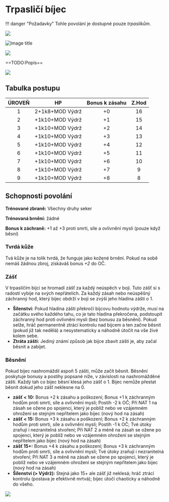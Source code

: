 # Trpasličí bíjec

!!! danger "Požadavky"
    Tohle povolání je dostupné pouze *trpaslíkům*.

<img src="/assets/sep_line.png"/>

![Image title](/assets/OW/classes/Slayer.png)

<img src="/assets/sep_line.png"/>

==TODO:Popis==

<img src="/assets/sep_line.png"/>

## Tabulka postupu

| ÚROVEŇ |       HP        | Bonus k zásahu | Z.Hod |
| :----: | :-------------: | :------------: | :---: |
|   1    | 2+1k8+MOD Výdrž |       +0       |  16   |
|   2    | +1k10+MOD Výdrž |       +1       |  15   |
|   3    | +1k10+MOD Výdrž |       +2       |  14   |
|   4    | +1k10+MOD Výdrž |       +3       |  13   |
|   5    | +1k10+MOD Výdrž |       +4       |  12   |
|   6    | +1k10+MOD Výdrž |       +5       |  11   |
|   7    | +1k10+MOD Výdrž |       +6       |  10   |
|   8    | +1k10+MOD Výdrž |       +7       |   9   |
|   9    | +1k10+MOD Výdrž |       +8       |   8   |

## Schopnosti povolání

**Trénované zbraně:** Všechny druhy seker

**Trénovaná brnění:** žádné

**Bonus k záchraně:** +1 až +3 proti smrti, síle a ovlivnění mysli (pouze když běsní)

### Tvrdá kůže

Tvá kůže je na tolik tvrdá, že funguje jako kožené brnění. Pokud na sobě nemáš žádnou zbroj, získáváš bonus *+2* do OČ.

### Zášť

V trpasličím bijci se hromadí zášť za každý neúspěch v boji. Tuto zášť si s radostí vybije na svých nepřátelích. Za každý zásah nebo neúspěšný záchranný hod, který bijec obdrží v boji se zvýší jeho hladina zášti o 1.

- **Šílenství:** Pokud hladina zášti překročí bijcovu hodnotu výdrže, musí na začátku svého každého tahu, co je tato hladina překročena, podstoupit záchranný hod proti ovlivnění mysli (bez bonusu za běsnění). Pokud selže, hráč permanentně ztrácí kontrolu nad bijcem a ten začne běsnit (pokud již tak nedělá) a nesystematicky a náhodně útočit na vše živé kolem sebe.
- **Ztráta zášti:** Jediný známí způsob jak bijce zbavit zášti je, aby začal běsnit a zabíjet.

### Běsnění

Pokud bijec nashromáždil aspoň 5 zášti, může začít běsnit. Běsnění poskytuje bonusy a postihy popsané níže, v závislosti na nashromážděné zášti. Každý tah co bijec běsní klesá jeho zášť o 1. Bijec nemůže přestat běsnit dokud jeho zášť neklesne na 0.

- **zášť < 10:** Bonus +2 k zásahu a poškození; Bonus +1 k záchranným hodům proti smrti, síle a ovlivnění mysli; Postih -2 k OČ; Při NAT 1 na zásah se ožene po spojenci, který je poblíž nebo ve vzájemném ohrožení se stejným nepřítelem jako bijec (nový hod na zásah)
- **zášť < 15:** Bonus +3 k zásahu a poškození; Bonus +2 k záchranným hodům proti smrti, síle a ovlivnění mysli; Postih -1 k OČ; Tvé útoky zraňují i nezranitelná stvoření; Při NAT 2 a méně na zásah se ožene po spojenci, který je poblíž nebo ve vzájemném ohrožení se stejným nepřítelem jako bijec (nový hod na zásah)
- **zášť 15+:** Bonus +4 k zásahu a poškození; Bonus +3 k záchranným hodům proti smrti, síle a ovlivnění mysli; Tvé útoky zraňují i nezranitelná stvoření; Při NAT 3 a méně na zásah se ožene po spojenci, který je poblíž nebo ve vzájemném ohrožení se stejným nepřítelem jako bijec (nový hod na zásah)
- **Šílenství (> Výdrž):** Stejná jako 15+ ale zášť již neklesá; hráč ztrácí kontrolu (postava je efektivně mrtvá); bijec útočí chaoticky a náhodně do všeho.

<img src="/assets/sep_line.png"/>
